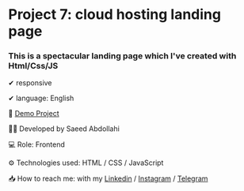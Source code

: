 # Project 7: cloud hosting landing page

### This is a spectacular landing page which I've created with Html/Css/JS


✔ responsive 

✔ language: English





🔗 [Demo Project](https://saeeddev-ir.github.io/cloud-hosting-landing-page/)

👨‍💻 Developed by Saeed Abdollahi

💻 Role: Frontend

⚙ Technologies used: HTML / CSS / JavaScript

📥 How to reach me: with my [Linkedin](https://www.linkedin.com/in/saeeddev-ir) / [Instagram](https://instagram.com/saeeddev_ir) / [Telegram](https://t.me/saeeddev_ir)

